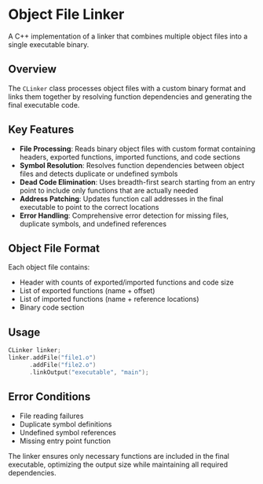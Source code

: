 # Object File Linker

A C++ implementation of a linker that combines multiple object files into a single executable binary.

## Overview
The `CLinker` class processes object files with a custom binary format and links them together by resolving function dependencies and generating the final executable code.

## Key Features
- **File Processing**: Reads binary object files with custom format containing headers, exported functions, imported functions, and code sections
- **Symbol Resolution**: Resolves function dependencies between object files and detects duplicate or undefined symbols
- **Dead Code Elimination**: Uses breadth-first search starting from an entry point to include only functions that are actually needed
- **Address Patching**: Updates function call addresses in the final executable to point to the correct locations
- **Error Handling**: Comprehensive error detection for missing files, duplicate symbols, and undefined references

## Object File Format
Each object file contains:
- Header with counts of exported/imported functions and code size
- List of exported functions (name + offset)
- List of imported functions (name + reference locations)
- Binary code section

## Usage
```cpp
CLinker linker;
linker.addFile("file1.o")
      .addFile("file2.o")
      .linkOutput("executable", "main");
```

## Error Conditions
- File reading failures
- Duplicate symbol definitions
- Undefined symbol references
- Missing entry point function

The linker ensures only necessary functions are included in the final executable, optimizing the output size while maintaining all required dependencies.
